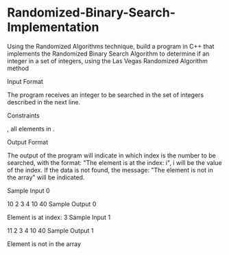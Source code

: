 # Randomized-Binary-Search-Implementation
Using the Randomized Algorithms technique, build a program in C++ that implements the Randomized Binary Search Algorithm to determine if an integer in a set of integers, using the Las Vegas Randomized Algorithm method


Input Format

The program receives an integer  to be searched in the set of integers  described in the next line.

Constraints

, all elements in .

Output Format

The output of the program will indicate in which index is the number to be searched, with the format: "The element is at the index: i", i will be the value of the index. If the data is not found, the message: "The element is not in the array" will be indicated.

Sample Input 0

10
2 3 4 10 40
Sample Output 0

Element is at index: 3
Sample Input 1

11
2 3 4 10 40
Sample Output 1

Element is not in the array
